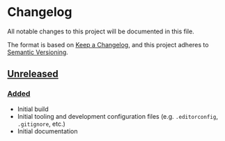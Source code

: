 <!--
Conforms to Keep-a-Changelog.
See: https://keepachangelog.com/en/1.0.0/

Types of changes:

- [Added] for new features.
- [Changed] for changes in existing functionality.
- [Deprecated] for soon-to-be removed features.
- [Removed] for now removed features.
- [Fixed] for any bug fixes.
- [Security] in case of vulnerabilities.

Tagged Links:

Should be a second level heading with a URL to the git diff.  For example:

```markdown
# [1.0.0](https://example.com/compare/v0.9.0...v1.0.0)
```
-->

# Changelog

All notable changes to this project will be documented in this file.

The format is based on [Keep a Changelog](https://keepachangelog.com/en/1.0.0/),
and this project adheres to [Semantic Versioning](https://semver.org/spec/v2.0.0.html).

<!-- markdownlint-disable-next-line MD042 -->
## [Unreleased]()

<!-- markdownlint-disable-next-line MD042 -->
### [Added]()

- Initial build
- Initial tooling and development configuration files (e.g. `.editorconfig`, `.gitignore`, etc.)
- Initial documentation
